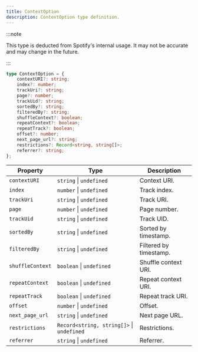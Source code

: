 ```yaml
---
title: ContextOption
description: ContextOption type definition.
---
```


:::note

This type is deducted from Spotify's internal usage. It may not be accurate and may change in the future.

:::

```ts
type ContextOption = {
    contextURI?: string;
    index?: number;
    trackUri?: string;
    page?: number;
    trackUid?: string;
    sortedBy?: string;
    filteredBy?: string;
    shuffleContext?: boolean;
    repeatContext?: boolean;
    repeatTrack?: boolean;
    offset?: number;
    next_page_url?: string;
    restrictions?: Record<string, string[]>;
    referrer?: string;
};
```

| Property | Type | Description |
| --- | --- | --- |
| `contextURI` | `string` &#124; `undefined` | Context URI. |
| `index` | `number` &#124; `undefined` | Track index. |
| `trackUri` | `string` &#124; `undefined` | Track URI. |
| `page` | `number` &#124; `undefined` | Page number. |
| `trackUid` | `string` &#124; `undefined` | Track UID. |
| `sortedBy` | `string` &#124; `undefined` | Sorted by timestamp. |
| `filteredBy` | `string` &#124; `undefined` | Filtered by timestamp. |
| `shuffleContext` | `boolean` &#124; `undefined` | Shuffle context URI. |
| `repeatContext` | `boolean` &#124; `undefined` | Repeat context URI. |
| `repeatTrack` | `boolean` &#124; `undefined` | Repeat track URI. |
| `offset` | `number` &#124; `undefined` | Offset. |
| `next_page_url` | `string` &#124; `undefined` | Next page URL. |
| `restrictions` | `Record<string, string[]>` &#124; `undefined` | Restrictions. |
| `referrer` | `string` &#124; `undefined` | Referrer. |
